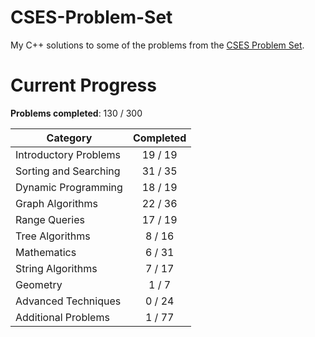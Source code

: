 # CSES-Problem-Set

My C++ solutions to some of the problems from the [CSES Problem Set](https://cses.fi/problemset/).

# Current Progress

**Problems completed**: 130 / 300

| Category              | Completed |
| --------------------- | :-------: |
| Introductory Problems |  19 / 19  |
| Sorting and Searching |  31 / 35  |
| Dynamic Programming   |  18 / 19  |
| Graph Algorithms      |  22 / 36  |
| Range Queries         |  17 / 19  |
| Tree Algorithms       |   8 / 16  |
| Mathematics           |   6 / 31  |
| String Algorithms     |   7 / 17  |
| Geometry              |   1 / 7   |
| Advanced Techniques   |   0 / 24  |
| Additional Problems   |   1 / 77  |